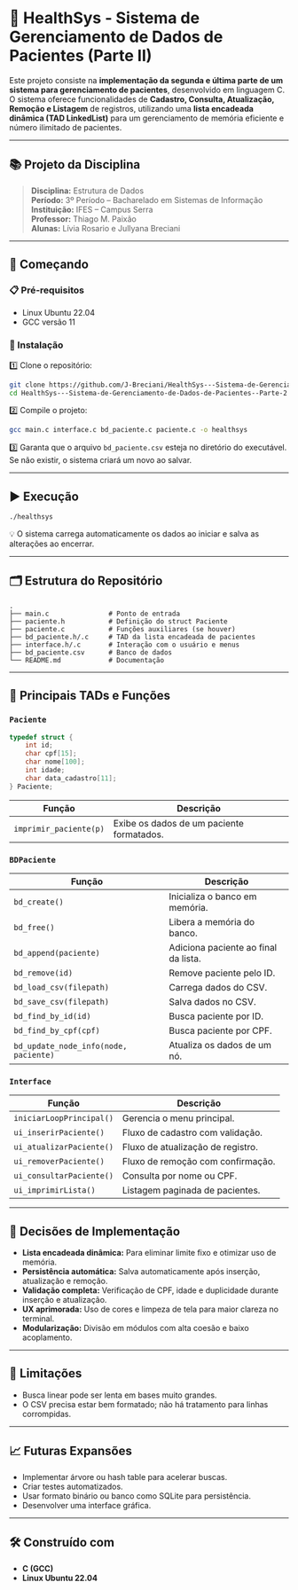 # 🏥 HealthSys - Sistema de Gerenciamento de Dados de Pacientes (Parte II)

Este projeto consiste na **implementação da segunda e última parte de um sistema para gerenciamento de pacientes**, desenvolvido em linguagem C.  
O sistema oferece funcionalidades de **Cadastro, Consulta, Atualização, Remoção e Listagem** de registros, utilizando uma **lista encadeada dinâmica (TAD LinkedList)** para um gerenciamento de memória eficiente e número ilimitado de pacientes.

---

## 📚 Projeto da Disciplina

> **Disciplina:** Estrutura de Dados  
> **Período:** 3º Período – Bacharelado em Sistemas de Informação  
> **Instituição:** IFES – Campus Serra  
> **Professor:** Thiago M. Paixão  
> **Alunas:** Lívia Rosario e Jullyana Breciani  

---

## 🚀 Começando

### 📋 Pré-requisitos

- Linux Ubuntu 22.04  
- GCC versão 11  

### 🔧 Instalação

1️⃣ Clone o repositório:
```bash
git clone https://github.com/J-Breciani/HealthSys---Sistema-de-Gerenciamento-de-Dados-de-Pacientes--Parte-2.git
cd HealthSys---Sistema-de-Gerenciamento-de-Dados-de-Pacientes--Parte-2
```
2️⃣ Compile o projeto:
```bash
gcc main.c interface.c bd_paciente.c paciente.c -o healthsys
```
3️⃣ Garanta que o arquivo `bd_paciente.csv` esteja no diretório do executável. Se não existir, o sistema criará um novo ao salvar.

---

## ▶️ Execução

```bash
./healthsys
```
💡 O sistema carrega automaticamente os dados ao iniciar e salva as alterações ao encerrar.

---

## 🗂️ Estrutura do Repositório

```
.
├── main.c               # Ponto de entrada
├── paciente.h           # Definição do struct Paciente
├── paciente.c           # Funções auxiliares (se houver)
├── bd_paciente.h/.c     # TAD da lista encadeada de pacientes
├── interface.h/.c       # Interação com o usuário e menus
├── bd_paciente.csv      # Banco de dados
└── README.md            # Documentação
```

---

## 🧱 Principais TADs e Funções

### `Paciente`
```c
typedef struct {
    int id;
    char cpf[15];
    char nome[100];
    int idade;
    char data_cadastro[11];
} Paciente;
```
| Função | Descrição |
|---|---|
| `imprimir_paciente(p)` | Exibe os dados de um paciente formatados. |

### `BDPaciente`
| Função | Descrição |
|---|---|
| `bd_create()` | Inicializa o banco em memória. |
| `bd_free()` | Libera a memória do banco. |
| `bd_append(paciente)` | Adiciona paciente ao final da lista. |
| `bd_remove(id)` | Remove paciente pelo ID. |
| `bd_load_csv(filepath)` | Carrega dados do CSV. |
| `bd_save_csv(filepath)` | Salva dados no CSV. |
| `bd_find_by_id(id)` | Busca paciente por ID. |
| `bd_find_by_cpf(cpf)` | Busca paciente por CPF. |
| `bd_update_node_info(node, paciente)` | Atualiza os dados de um nó. |

### `Interface`
| Função | Descrição |
|---|---|
| `iniciarLoopPrincipal()` | Gerencia o menu principal. |
| `ui_inserirPaciente()` | Fluxo de cadastro com validação. |
| `ui_atualizarPaciente()` | Fluxo de atualização de registro. |
| `ui_removerPaciente()` | Fluxo de remoção com confirmação. |
| `ui_consultarPaciente()` | Consulta por nome ou CPF. |
| `ui_imprimirLista()` | Listagem paginada de pacientes. |

---

## 🧠 Decisões de Implementação

- **Lista encadeada dinâmica:** Para eliminar limite fixo e otimizar uso de memória.
- **Persistência automática:** Salva automaticamente após inserção, atualização e remoção.
- **Validação completa:** Verificação de CPF, idade e duplicidade durante inserção e atualização.
- **UX aprimorada:** Uso de cores e limpeza de tela para maior clareza no terminal.
- **Modularização:** Divisão em módulos com alta coesão e baixo acoplamento.

---

## 📌 Limitações

- Busca linear pode ser lenta em bases muito grandes.
- O CSV precisa estar bem formatado; não há tratamento para linhas corrompidas.

---

## 📈 Futuras Expansões

- Implementar árvore ou hash table para acelerar buscas.
- Criar testes automatizados.
- Usar formato binário ou banco como SQLite para persistência.
- Desenvolver uma interface gráfica.

---

## 🛠️ Construído com

- **C (GCC)**  
- **Linux Ubuntu 22.04**
